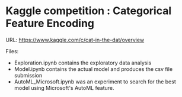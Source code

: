 # Kaggle competition : Categorical Feature Encoding

URL: https://www.kaggle.com/c/cat-in-the-dat/overview

Files:
- Exploration.ipynb contains the exploratory data analysis
- Model.ipynb contains the actual model and produces the csv file submission
- AutoML_Microsoft.ipynb was an experiment to search for the best model using Microsoft's AutoML feature. 
